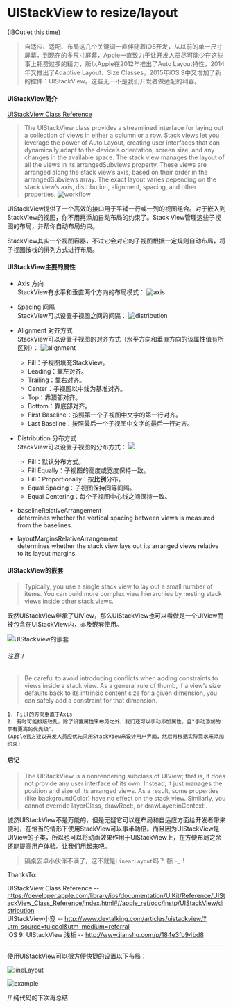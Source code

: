 # UIStackView to resize/layout
(IBOutlet this time)

> 自适应、适配、布局这几个关键词一直伴随着iOS开发，从以前的单一尺寸屏幕，到现在的多尺寸屏幕，Apple一直致力于让开发人员尽可能少在这些事上耗费过多的精力，所以Apple在2012年推出了Auto Layout特性，2014年又推出了Adaptive Layout、Size Classes，2015年iOS 9中又增加了新的控件：UIStackView。这些无一不是我们开发者做适配的利器。

#### UIStackView简介

[UIStackView Class Reference](https://developer.apple.com/library/ios/documentation/UIKit/Reference/UIStackView_Class_Reference/index.html)
> The UIStackView class provides a streamlined interface for laying out a collection of views in either a column or a row. Stack views let you leverage the power of Auto Layout, creating user interfaces that can dynamically adapt to the device’s orientation, screen size, and any changes in the available space. The stack view manages the layout of all the views in its arrangedSubviews property. These views are arranged along the stack view’s axis, based on their order in the arrangedSubviews array. The exact layout varies depending on the stack view’s axis, distribution, alignment, spacing, and other properties.
![workflow](https://developer.apple.com/library/ios/documentation/UIKit/Reference/UIStackView_Class_Reference/Art/uistack_hero_2x.png)

UIStackView提供了一个高效的接口用于平铺一行或一列的视图组合。对于嵌入到StackView的视图，你不用再添加自动布局的约束了。Stack View管理这些子视图的布局，并帮你自动布局约束。

StackView其实一个视图容器，不过它会对它的子视图根据一定规则自动布局，将子视图按栈的排列方式进行布局。

#### UIStackView主要的属性

* Axis 方向   
StackView有水平和垂直两个方向的布局模式：
![axis](http://img2.tuicool.com/u2maa2m.png!web)

* Spacing 间隔   
StackView可以设置子视图之间的间隔：
![distribution](http://img2.tuicool.com/RRBJJfY.png!web)

* Alignment 对齐方式  
StackView可以设置子视图的对齐方式（水平方向和垂直方向的该属性值有所区别）：
![alignment](http://img1.tuicool.com/ZveMviB.png!web)

  - Fill：子视图填充StackView。
  - Leading：靠左对齐。
  - Trailing：靠右对齐。
  - Center：子视图以中线为基准对齐。
  - Top：靠顶部对齐。
  - Bottom：靠底部对齐。
  - First Baseline：按照第一个子视图中文字的第一行对齐。
  - Last Baseline：按照最后一个子视图中文字的最后一行对齐。

* Distribution 分布方式  
StackView可以设置子视图的分布方式：
![](http://img0.tuicool.com/N3YbIvf.png!web)
  - Fill：默认分布方式。
  - Fill Equally：子视图的高度或宽度保持一致。
  - Fill：Proportionally：按**比例**分布。
  - Equal Spacing：子视图保持同等间隔。
  - Equal Centering：每个子视图中心线之间保持一致。

* baselineRelativeArrangement  
determines whether the vertical spacing between views is measured from the baselines.

* layoutMarginsRelativeArrangement  
determines whether the stack view lays out its arranged views relative to its layout margins.

#### UIStackView的嵌套

> Typically, you use a single stack view to lay out a small number of items. You can build more complex view hierarchies by nesting stack views inside other stack views.

既然UIStackView继承了UIView，那么UIStackView也可以看做是一个UIView而被包含在UIStackView内，亦及嵌套使用。

![UIStackView的嵌套](http://img0.tuicool.com/ZfqYFfr.png!web)

###### 注意！

> Be careful to avoid introducing conflicts when adding constraints to views inside a stack view. As a general rule of thumb, if a view’s size defaults back to its intrinsic content size for a given dimension, you can safely add a constraint for that dimension.

```objc
1. Fill的方向垂直于Axis
2. 有时可能排版较乱，除了设置属性来布局之外，我们还可以手动添加属性，且"手动添加的享有更高的优先级"。
(Apple官方建议开发人员应优先采用StackView来设计用户界面，然后再根据实际需求来添加约束)
```

#### 后记

> The UIStackView is a nonrendering subclass of UIView; that is, it does not provide any user interface of its own. Instead, it just manages the position and size of its arranged views. As a result, some properties (like backgroundColor) have no effect on the stack view. Similarly, you cannot override layerClass, drawRect:, or drawLayer:inContext:.

诚然UIStackView不是万能的，但是无疑它可以在布局和自适应方面给开发者带来便利，在恰当的情形下使用StackView可以事半功倍。而且因为UIStackView是UIView的子类，所以也可以将动画效果作用于UIStackView上，在方便布局之余还能提高用户体验。让我们用起来吧。

> 隔桌安卓小伙伴不满了，这不就是`LinearLayout`吗？
额 -_-!

ThanksTo:

UIStackView Class Reference -- https://developer.apple.com/library/ios/documentation/UIKit/Reference/UIStackView_Class_Reference/index.html#//apple_ref/occ/instp/UIStackView/distribution  
UIStackView小窥 -- http://www.devtalking.com/articles/uistackview/?utm_source=tuicool&utm_medium=referral  
iOS 9: UIStackView 浅析 -- http://www.jianshu.com/p/184e3fb94bd8

----

使用UIStackView可以很方便快捷的设置以下布局：

![lineLayout](http://upload-images.jianshu.io/upload_images/37334-581e8ce74a510501.png?imageMogr2/auto-orient/strip%7CimageView2/2/w/1240/format/jpg)

![example](http://upload-images.jianshu.io/upload_images/37334-fde47d3da6775366.jpg?imageMogr2/auto-orient/strip%7CimageView2/2/w/1240/format/jpg)

// 纯代码的下次再总结
